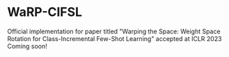 # WaRP-CIFSL
Official implementation for paper titled "Warping the Space: Weight Space Rotation for Class-Incremental Few-Shot Learning" accepted at ICLR 2023  Coming soon!
